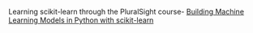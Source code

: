 Learning scikit-learn through the PluralSight course-
[Building Machine Learning Models in Python with scikit-learn](https://app.pluralsight.com/library/courses/python-scikit-learn-building-machine-learning-models)
